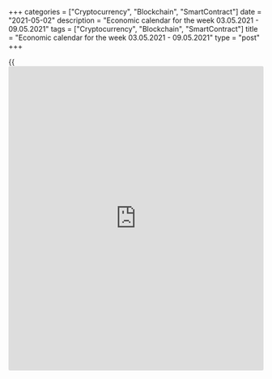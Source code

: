 +++
categories = ["Cryptocurrency", "Blockchain", "SmartContract"]
date = "2021-05-02"
description = "Economic calendar for the week 03.05.2021 - 09.05.2021"
tags = ["Cryptocurrency", "Blockchain", "SmartContract"]
title = "Economic calendar for the week 03.05.2021 - 09.05.2021"
type = "post"
+++

{{<iframe id="large-banner" src="https://www.bounty.group/#slide=6.0" width="100%" height="600" scrolling="no" style="border: 0px solid rgb(216, 221, 230); border-radius: 3px;">}}

2021-05-01

2021-05-02

Economic [calendar](https://www.fintechee.com/web-trader/) for the week 03.05.2021 – 09.05.2021Jana Kane

##  **Review of the main events of the Forex economic [calendar](https://www.fintechee.com/web-trader/) for the
next trading week (03.05.2021 – 09.05.2021)**

 **Trading on key Forex [news](https://www.letsplayfx.com/blog/forex-news-website/): next week we expect the publication of
important macro statistics from Germany, the US, Australia, New Zealand,
Canada, Eurozone, China, as well as the results of the meeting of the
UK's Central Bank.**

The dollar strengthened last week, and the DXY dollar index ended it in
the positive territory after falling in the previous three weeks.

Dollar quotes rose despite the results of the Fed meeting, which ended
last Wednesday. As a result, the central bank leaders retained the
parameters of the current monetary [policy](https://www.fintechee.com/policy/), and the head of the Federal
Reserve Jerome Powell once again tried to calm the markets, saying that
the central bank will not soon switch to a tighter monetary [policy](https://www.fintechee.com/policy/).
Powell said last Wednesday that the Fed will not change rates until the
labor market regains its former strength and inflation reaches the 2%
target.

The resumed growth in the yield of US government bonds and positive
macro statistics from the United States last week, which indicated that
the US economy continues to confidently recover from the crisis caused
by the coronavirus, also helped the dollar to rise. Thus, the US GDP
dynamics index indicated that the country's economy in the 1st quarter
of 2021 grew by 6.4%, which is higher than the forecast of 6.1% and the
previous value of 4.3%.

Next week, financial market participants will pay attention to the
publication of important macro statistics from Germany, the US,
Australia, New Zealand, Canada, Eurozone, and China, including the
publication on Friday of monthly data from the US labor market, which
are crucial (along with inflation and GDP data) for the Fed in making
decisions on monetary [policy](https://www.fintechee.com/policy/), as well as the speech of the Fed Chairman
Jerome Powell and the results of the UK's central bank meeting.

 **Traders should pay attention to the publication of the following
macro indicators:**

 ***during the coming week, new events may be added to the [calendar](https://www.fintechee.com/web-trader/) and
/ or some scheduled events may be canceled**

 ****GMT time**

###  **Monday, May 3**

###  **06:00** **EUR Retail sales in Germany**

Retail sales is the main indicator of consumer spending in Germany
showing changes in retail sales. A high result strengthens the euro, and
vice versa, a low result weakens it. Forecast: +3.0% (-3.1% in annual
[terms](https://www.fintechee.com/terms/)) in March against +1.2% (-9.0% in annual [terms](https://www.fintechee.com/terms/)) in February, -4.5%
(-8.7% in in annual [terms](https://www.fintechee.com/terms/)) in January, -9.6% (+1.5% in annual [terms](https://www.fintechee.com/terms/)) in
December, +1.9% (+5.6% in annual [terms](https://www.fintechee.com/terms/)) in November.

The data indicate a new decline in the indicator (in annual [terms](https://www.fintechee.com/terms/)) due
to new lockdowns. The data release is unlikely to have a positive impact
on the euro. Better-than-expected data is likely to have a positive
effect on the euro, but only in the short term.

###  **14:00** **USD Manufacturing** **PMI (from ISM)**

Published by the Institute for Supply Management (ISM), the US
Manufacturing PMI is an important indicator of the health of the US
economy as a whole. A result above 50 is seen as positive and
strengthens the USD, one below 50 as negative for the US dollar.
Forecast: 65.0 in April (against 64.7 in March, 60.8 in February, 58.7
in January, 60.7 in December). The index value is above the 50 level and
previous values, which is likely to support the dollar. The data above
the value of 50 indicates an acceleration of activity, which has a
positive effect on the quotes of the national currency. If the indicator
falls below the forecast and especially below the value of 50, the
dollar may weaken sharply.

###  **18:20 USD Speech by the Fed Chairman Jerome Powell**

Powell's comments could have an impact on both short-term and long-term
USD trading if he revisits the Fed's monetary [policy](https://www.fintechee.com/policy/). A more hawkish
stance on the Fed's monetary [policy](https://www.fintechee.com/policy/) is seen as positive and
strengthening the US dollar, while a more cautious position is seen as
negative for the USD. If he makes unexpected statements, the volatility
in the financial markets may increase.

###  **Tuesday, May 4**

###  **01:30 AUD Balance of trade**

This indicator assesses the ratio of the volumes of exports and imports
of Australia. Growth in exports from Australia leads to an increase in
the trade surplus, which has a positive impact on the AUD. Previous
value (for February): A$ 7.529 billion. A decrease in the trade surplus
may negatively affect the Australian dollar. Conversely, the growing
trade surplus is a positive factor for the AUD.

###  **04:30 AUD RBA's decision on interest rate. RBA's accompanying
statement**

In March 2020, the RBA made 2 rate cuts, bringing it to the level of
0.25%, and launched a quantitative easing program. At the same time, for
the 3-year government bonds of Australia, the target level of yield is
set at 0.25%. The RBA has launched a lending program for the banking
system in the amount of at least A$ 90 billion.

In early November 2020, the RB of Australia lowered its key rate again,
bringing it and its 3-year bond target to 0.10% from 0.25%, and
announced a A$ 100 billion quantitative easing program to support the
economic recovery.

“We live in extraordinary and difficult times,” said central bank
governor Philip Lowe. In his opinion, "further stimulation is needed."
He stated this during a press conference on March 19, 2020, when the RBA
lowered the interest rate during its unscheduled meeting.

The main negative factors for the Australian economy are weak wages
growth, a weak labor market and a slowdown in growth. Annual inflation
has remained below the RBA's target range of 2-3% for four years.

Unemployment in the country has remained above the 5% level for many
years, unwilling to decline. Now the Australian economy is experiencing
difficulties due to the coronavirus pandemic, which has hit the tourism
and transport sectors.

It is expected that at this meeting the Central Bank of Australia will
leave the rate at the current level of 0.1%, although unexpected
decisions are not ruled out.

In an accompanying statement, the leaders of the RBA will explain the
reasons for the decision on the rate. If the RBA signals the possibility
of further easing of monetary [policy](https://www.fintechee.com/policy/) in the near future, the risks of a
further fall in the Australian dollar will increase.

###  **22:45 NZD Employment rate. Unemployment rate (1st quarter)**

The employment rate reflects the quarterly change in the number of New
Zealand citizens employed. The growth of the indicator has a positive
impact on consumer spending, which stimulates economic growth. A high
reading is positive for the NZD, while a low reading is negative.
Forecast: in the 1st quarter, the number of employed citizens of New
Zealand increased, and the employment rate increased by +0.1% (against
an increase of +0.6% in the 4th quarter of 2020, a fall of -0.8% in 3
Q1, +0.7% growth in Q1 2020 and -0.4% decline in Q2).

Also at the same time, the Bureau of Statistics of New Zealand publishes
a report on the unemployment rate - an indicator that assesses the ratio
of the unemployed population to the total number of able-bodied
citizens. The growth of the indicator indicates the weakness of the
labor market, which leads to a weakening of the national economy. The
decline in the indicator is a positive factor for the NZD. Forecast:
unemployment in New Zealand in the 1st quarter remained at the same
level of 4.9% (against 4.9% in the 4th quarter of 2020, 5.3% in the 3rd
quarter, 4.0% in the 2nd m quarter, 4.2% in the first quarter of 2020).

If other indicators of the NZ Bureau of Statistics report deteriorate,
it is likely to negatively affect the NZD. Poor forecast data will have
an even stronger negative impact on the NZD.

###  **23:00 NZD Speech by the head of the RBNZ Adrian Orr**

Speeches by the head of the RBNZ often serve as an unofficial source of
information on the future direction of the central bank's monetary
[policy](https://www.fintechee.com/policy/). It is likely that the head of the RBNZ will reaffirm the bank's
propensity to pursue a soft monetary [policy](https://www.fintechee.com/policy/), which will lead to
continued pressure on the New Zealand currency.

###  **Wednesday, May 5**

###  **12:15 USD ADP National Employment Report** ****

Typically, ADP's private sector employment report has a strong impact on
the market and dollar quotes. An increase in the value of this indicator
has a positive effect on the dollar. The growth in the number of workers
in the US private sector in April is expected to be +808,000 (against an
increase of 517,000 in March, 117,000 in February, 174,000 in January, a
fall of -123,000 in December). The relative growth of the indicator may
have a positive effect on the dollar quotes, while the relative decline
in the indicator - negatively. Therefore, the market reaction may be
negative, and the dollar may decline if the data turns out to be worse
than forecast and especially against the previous value.

Millions of Americans have previously been laid off due to the
coronavirus pandemic and related quarantine measures. The bulk of
layoffs were concentrated in tourism and retail. Other important sectors
of the economy were also affected. ADP previously reported that the most
significant drop in employment was recently observed in the construction
and financial services sectors.

Although the ADP report does not directly correlate with the official US
Labor Department data, which will be released on Friday, the ADP report
is often a harbinger of it with a noticeable impact on the market.

###  **14:00 USD Services** **PMI (from ISM)**

This indicator assesses the state of the services sector in the US
economy. These services sectors (as opposed to the manufacturing sector)
have practically no impact on the country's GDP.

In January this indicator came out with a value of 58.7, and in March -
63.7. A result above 50 is seen as positive for the USD. However, a
relative decline in the index could negatively affect the dollar in the
short term. Forecast for April: 64.3, which is likely to have a positive
overall effect on the USD.

###  **23:50 JPY Bank of Japan's Monetary Policy Committee Meeting**

At this meeting, the Monetary Policy Committee of the Bank of Japan will
once again sum up the results of the bank's regular meeting last week,
analyze the economic situation in Japan and give indications on possible
future prospects for the Bank of Japan's financial [policy](https://www.fintechee.com/policy/).

If the tone of the minutes of the meeting indicates the firmness of the
intentions of the Bank of Japan regarding monetary [policy](https://www.fintechee.com/policy/) in the
country, it will negatively affect the Japanese stock market and
strengthen the yen. Conversely, mild rhetoric about the bank's monetary
[policy](https://www.fintechee.com/policy/) prospects will contribute to the weakening of the yen and the
growth of the Japanese stock market.

###  **Thursday, May 6**

###  **09:00 EUR Retail sales in the Eurozone**

Retail sales is a major consumer spending indicator that shows the
change in retail sales. A high result strengthens the euro, and vice
versa, a low result weakens it. Forecast for March: +1.4% and +9.4% (in
annual [terms](https://www.fintechee.com/terms/)) against +3.0% and -2.9% (in annual [terms](https://www.fintechee.com/terms/)) in February
-5.9% and -6.4% (in annual [terms](https://www.fintechee.com/terms/)) in January. The data suggests that,
despite the rise in indices, retail sales have not yet reached pre-
coronavirus levels after a sharp drop in March-April 2020, when strict
quarantine measures were in force in Europe. Thus, the publication of
the data with the indicated values ​​is unlikely to provide the euro
with significant support if they do not turn out to be better than the
forecast.

###  **11:00 GBP Bank of England's interest rate decision. Minutes of
the meeting of the Bank of England. Planned volume of asset purchases by
the Bank of England. Monetary Policy Report**

In March (11 March and 19 March) 2020, during its extraordinary
meetings, the Bank of England cut its interest rate twice, bringing it
to the level of 0.1%, and announced its intention to purchase UK
government bonds in the amount of 200 billion British pounds, trying to
counteract economic damage from the coronavirus pandemic. The central
bank announced an increase in its bond portfolio to £645bn, then to
£745bn and to £895bn from £445bn at the time. "The current situation is
completely unprecedented," said Governor of the Bank of England Andrew
Bailey during a press conference after an emergency meeting on March 19.
Bailey said he expected a sharp economic contraction due to the
coronavirus, and the Bank of England was ready to take further stimulus
measures if necessary. “No, we are not done yet,” he said. Based on
these statements by Andrew Bailey, it is fair to expect further actions
from the Bank of England towards easing its monetary [policy](https://www.fintechee.com/policy/). It is
possible that at this meeting on May 6, the Bank of England will again
undertake them, increasing the volume of purchases of bonds or lowering
the interest rate. Although, most economists believe that the Bank of
England will refrain from these actions for now.

Also at this time, the minutes of the Monetary Policy Committee (MPC) of
the Bank of England are published with the distribution of votes "for"
and "against" raising / lowering the interest rate. The main risks for
the UK after Brexit are associated with expectations of a slowdown in
the country's economic growth, as well as with a large current account
deficit in the UK balance of payments.

The intrigue about the further actions of the Bank of England remains.
And in the trading of the pound and the FTSE100 index, a lot of trading
opportunities will be there during the period of the publication of the
bank's decision on rates.

Also at the same time, the Bank of England's report on monetary and
monetary [policy](https://www.fintechee.com/policy/) will be published, containing an assessment of the
economic outlook and inflation. At this time, the volatility in the
pound quotes may rise sharply. Apart from GDP, one of the main
benchmarks for the Bank of England regarding the prospects for monetary
[policy](https://www.fintechee.com/policy/) in the UK is the inflation rate. If the tone of the report is
soft, the British stock market will receive support and the pound will
decline. Conversely, the tough rhetoric of the report on containing
inflation, which implies an increase in the interest rate in the UK,
will lead to the strengthening of the pound.

###  **11:30 GBP Speech by the head of the Bank of England Andrew
Bailey**

Financial market participants expect Andrew Bailey to clarify the
situation regarding the further [policy](https://www.fintechee.com/policy/) of the UK central bank.
Volatility during the speech of the head of the Bank of England usually
rises sharply in the quotes of the pound and the London Stock Exchange
FTSE index if he gives any hints of tightening or easing of the Bank of
England's monetary [policy](https://www.fintechee.com/policy/). Probably, Andrew Bailey will also give
explanations regarding the decision made by the Bank of England on the
interest rate and will touch upon the state and prospects of the British
economy after Brexit and the partial lifting of quarantine restrictions
due to the coronavirus. If Bailey does not touch on monetary [policy](https://www.fintechee.com/policy/)
issues, the reaction to his speech will be weak.

###  **Friday, May 7**

###  **01:30 AUD** RBA's statement on monetary [policy](https://www.fintechee.com/policy/)

The Statement on Monetary Policy provides an overview of economic and
financial conditions and an assessment of risks to financial stability
and sustainable economic growth. The statement is a kind of guideline
for determining the RBA's monetary [policy](https://www.fintechee.com/policy/) plans. A tougher stance on the
RBA's monetary [policy](https://www.fintechee.com/policy/) is seen as positive and strengthens the Australian
dollar, while a more cautious stance is seen as negative for the AUD.

###  **12:30 USD Average hourly wages. Non-Farm Payrolls. Unemployment
rate**

The most important indicators of the state of the labor market in the
United States in April. Forecast: +0.1% (against -0.1% in March, +0.2%
in January and February, +0.8% in December, +0.3% in November) / +0.950
million (against +0.916 million in March, +0.379 in February, +0.049
million in January, -0.140 million in December, +0.245 million in
November, +0.638 million in October, +1.763 million in July and -20.687
million in April) / 5.7 % (against 6.0% in March, 6.2% in February, 6.3%
in January, 6.7% in December and November, 6.9% in October, 13.3% in May
and 14.7 % in April), respectively.

In general, the indicators can be described as encouraging. The data
speaks of continued improvement in the US labor market after plummeting
in the first half of 2020. Prior to the coronavirus, the US labor market
remained strong, signaling the stability of the American economy and
supporting dollar quotes.

It is often difficult to predict the market reaction to the publication
of indicators, because many indicators for previous periods are subject
to revision. Now it will be even more difficult to do this, because the
economic situation in many other major economies remains controversial
due to the coronavirus. In any case, when data from the US labor market
is published, a surge in volatility is expected in trading not only in
USD, but throughout the entire financial market. The most cautious
[investor](https://www.fintechee.com/tutorial-for-forex-trading/investor-mode/)s might choose to stay out of the market during this time frame.

###  **12:30 CAD Unemployment rate in Canada**

Statistics Canada will publish the data on the country's labor market
for April.

Unemployment has risen in Canada in recent months amid massive business
closures due to coronavirus and layoffs. Unemployment rose from the
usual 5.6% - 5.7% to 7.8% in March and to 13.7% in May 2020. If
unemployment continues to rise, the Canadian dollar will decline. If the
data turn out to be better than the previous value, the Canadian dollar
will strengthen. A decrease in the unemployment rate is a positive
factor for the CAD, an increase in unemployment is a negative factor. It
is expected that in April unemployment was at the level of 8% (against
7.5% in March, 8.2% in February, 9.4% in January, 8.8% in December, 8.6%
in November).

## Price chart of GBPUSD in real time mode

The content of this article reflects the author’s opinion and does not
necessarily reflect the official position of LiteForex. The material
published on this page is provided for informational purposes only and
should not be considered as the provision of investment advice for the
purposes of Directive 2004/39/EC.

Rate this article:

{{value}}

( {{count}} {{title}} )
